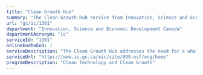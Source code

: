 ```yaml
---
title: "Clean Growth Hub"
summary: "The Clean Growth Hub service from Innovation, Science and Economic Development Canada is available end-to-end online, according to the GC Service Inventory."
url: "gc/ic/1301"
department: "Innovation, Science and Economic Development Canada"
departmentAcronym: "ic"
serviceId: "1301"
onlineEndtoEnd: 1
serviceDescription: "The Clean Growth Hub addresses the need for a whole-of-government focal point for clean technology focused on supporting companies and projects, coordinating programs and tracking results. The Hub connects clean technology producers and users to programs and services that may be right for them and also helps answer questions regarding policy, regulatory, procurement, standards as well as skills and training issues. The Hub also advances the Clean Technology and Innovation pillar of the Pan-Canadian Framework on Clean Growth and Climate Change, and is part of the Innovation and Skills Plan."
serviceUrl: "https://www.ic.gc.ca/eic/site/099.nsf/eng/home"
programDescription: "Clean Technology and Clean Growth"
---
```

